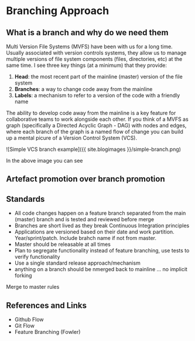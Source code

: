 # Branching Approach

## What is a branch and why do we need them
Multi Version File Systems (MVFS) have been with us for a long time.  Usually associated with version controls systems, they allow us to manage multiple versions of file system components (files, directories, etc) at the same time.  I see three key things (at a minimum) that they provide:

1. __Head__: the most recent part of the mainline (master) version of the file system
1. __Branches__: a way to change code away from the mainline
1. __Labels__: a mechanism to refer to a version of the code with a friendly name

The ability to develop code away from the mainline is a key feature for collaborative teams to work alongside each other.  If you think of a MVFS as graph (specifically a Directed Acyclic Graph - DAG) with nodes and edges, where each branch of the graph is a named flow of change you can build up a mental picure of a Version Control System (VCS).

![Simple VCS branch example]({{ site.blogimages }}/simple-branch.png)

In the above image you can see 


## Artefact promotion over branch promotion

## Standards
 - All code changes happen on a feature branch separated from the main (master) branch and is tested and reviewed before merge
 - Branches are short lived as they break Continuous Integration principles
 - Applications are versioned based on their date and work partition.  Year/sprint/patch.  Include brahch name if not from master.
 - Master should be releasable at all times
 - Plan to segregate functionality instead of feature branching, use tests to verify functionality
 - Use a single standard release approach/mechanism
 - anything on a branch should be nmerged back to mainline ... no implicit forking

Merge to master rules


## References and Links
 - Github Flow
 - Git Flow
 - Feature Branching (Fowler)